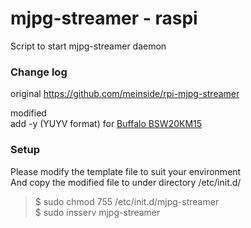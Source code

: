 # mjpg-streamer - raspi 
Script to start mjpg-streamer daemon <br/>

### Change log
original https://github.com/meinside/rpi-mjpg-streamer <br/>

modified <br/>
add -y (YUYV format) for [Buffalo BSW20KM15](http://buffalo.jp/product/multimedia/web-camera/bsw20km15/) <br/>

### Setup
Please modify the template file to suit your environment <br/>
And copy the modified file to under directory /etc/init.d/ <br/>

> $ sudo chmod 755 /etc/init.d/mjpg-streamer <br/>
> $ sudo insserv mjpg-streamer <br/>
